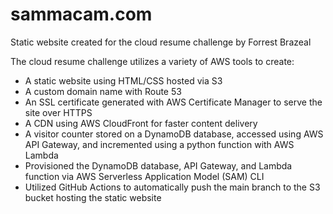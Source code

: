 # sammacam.com
Static website created for the cloud resume challenge by Forrest Brazeal

The cloud resume challenge utilizes a variety of AWS tools to create:
- A static website using HTML/CSS hosted via S3
- A custom domain name with Route 53
- An SSL certificate generated with AWS Certificate Manager to serve the site over HTTPS
- A CDN using AWS CloudFront for faster content delivery
- A visitor counter stored on a DynamoDB database, accessed using AWS API Gateway, and incremented using a python function with AWS Lambda
- Provisioned the DynamoDB database, API Gateway, and Lambda function via AWS Serverless Application Model (SAM) CLI
- Utilized GitHub Actions to automatically push the main branch to the S3 bucket hosting the static website
